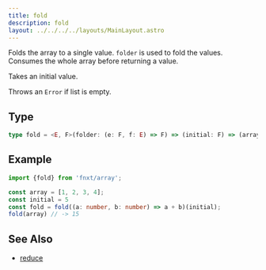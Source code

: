 ```yaml
---
title: fold
description: fold
layout: ../../../../layouts/MainLayout.astro
---
```


Folds the array to a single value. `folder` is used to fold the values.
Consumes the whole array before returning a value.

Takes an initial value.

Throws an `Error` if list is empty.

## Type

```ts
type fold = <E, F>(folder: (e: F, f: E) => F) => (initial: F) => (array: Array<E>) => F
```

## Example

```ts
import {fold} from 'fnxt/array';

const array = [1, 2, 3, 4];
const initial = 5
const fold = fold((a: number, b: number) => a + b)(initial);
fold(array) // -> 15
```


## See Also
- [reduce](/core/en/array/operator/reduce)